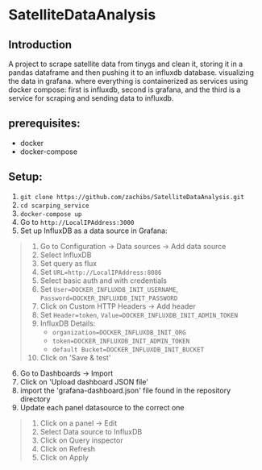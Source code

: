 # SatelliteDataAnalysis


## Introduction
A project to scrape satellite data from tinygs and clean it, storing it in a pandas dataframe and then pushing it to an influxdb database. visualizing the data in grafana.
where everything is containerized as services using docker compose: first is influxdb, second is grafana, and the third is a service for scraping and sending data to influxdb.

## prerequisites:

* docker
* docker-compose

## Setup:

1. `git clone https://github.com/zachibs/SatelliteDataAnalysis.git`
2. `cd scarping_service`
2. `docker-compose up`
3. Go to `http://LocalIPAddress:3000`
4. Set up InfluxDB as a data source in Grafana:
>  1. Go to Configuration -> Data sources -> Add data source
>  2. Select InfluxDB
>  3. Set query as flux
>  4. Set `URL=http://LocalIPAddress:8086`
>  5. Select basic auth and with credentials
>  6. Set `User=DOCKER_INFLUXDB_INIT_USERNAME`, `Password=DOCKER_INFLUXDB_INIT_PASSWORD`
>  7. Click on Custom HTTP Headers -> Add header
>  8. Set `Header=token`, `Value=DOCKER_INFLUXDB_INIT_ADMIN_TOKEN`
>  9. InfluxDB Details:
>     - `organization=DOCKER_INFLUXDB_INIT_ORG`
>     - `token=DOCKER_INFLUXDB_INIT_ADMIN_TOKEN`
>     - `default Bucket=DOCKER_INFLUXDB_INIT_BUCKET`
>  10. Click on 'Save & test'

6. Go to Dashboards -> Import
7. Click on 'Upload dashboard JSON file'
8. import the 'grafana-dashboard.json' file found in the repository directory
9. Update each panel datasource to the correct one
> 1. Click on a panel -> Edit
> 2. Select Data source to InfluxDB
> 3. Click on Query inspector
> 4. Click on Refresh
> 5. Click on Apply
